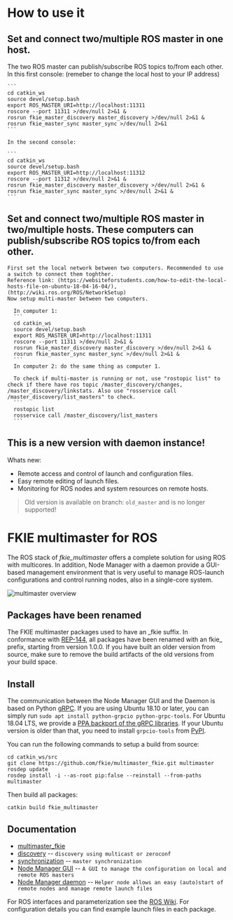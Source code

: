 # How to use it

## Set and connect two/multiple ROS master in one host. 
The two ROS master can publish/subscribe ROS topics to/from each other.
    In this first console: (remeber to change the local host to your IP address)
    
    ```
    cd catkin_ws
    source devel/setup.bash
    export ROS_MASTER_URI=http://localhost:11311 
    roscore --port 11311 >/dev/null 2>&1 &
    rosrun fkie_master_discovery master_discovery >/dev/null 2>&1 &
    rosrun fkie_master_sync master_sync >/dev/null 2>&1 
    ```
   
    In the second console:
    
    ```
    cd catkin_ws
    source devel/setup.bash
    export ROS_MASTER_URI=http://localhost:11312
    roscore --port 11312 >/dev/null 2>&1 &
    rosrun fkie_master_discovery master_discovery >/dev/null 2>&1 &
    rosrun fkie_master_sync master_sync >/dev/null 2>&1 &
    ```
    
## Set and connect two/multiple ROS master in two/multiple hosts. These computers can publish/subscribe ROS topics to/from each other.
    First set the local network between two computers. Recommended to use a switch to connect them toghther. 
    Reference link: (https://websiteforstudents.com/how-to-edit-the-local-hosts-file-on-ubuntu-18-04-16-04/), (http://wiki.ros.org/ROS/NetworkSetup)
    Now setup multi-master between two computers. 
    
      In computer 1: 
      ```
      cd catkin_ws
      source devel/setup.bash
      export ROS_MASTER_URI=http://localhost:11311 
      roscore --port 11311 >/dev/null 2>&1 &
      rosrun fkie_master_discovery master_discovery >/dev/null 2>&1 &
      rosrun fkie_master_sync master_sync >/dev/null 2>&1 &
      ```
      In computer 2: do the same thing as computer 1.
      
      To check if multi-master is running or not, use "rostopic list" to check if there have ros topic /master_discovery/changes, /master_discovery/linkstats. Also use "rosservice call /master_discovery/list_masters" to check.
      ```
      rostopic list 
      rosservice call /master_discovery/list_masters
      ```

## This is a new version with daemon instance!
Whats new:

 * Remote access and control of launch and configuration files.
 * Easy remote editing of launch files.
 * Monitoring for ROS nodes and system resources on remote hosts.

> Old version is available on branch: `old_master` and is no longer supported!

# FKIE multimaster for ROS

The ROS stack of *fkie_multimaster* offers a complete solution for using ROS with multicores.
In addition, Node Manager with a daemon provide a GUI-based management environment that is very useful to manage ROS-launch configurations and control running nodes, also in a single-core system.

![multimaster overview](multimaster_overview.png)

## Packages have been renamed

The FKIE multimaster packages used to have an \_fkie suffix. In conformance with [REP-144](http://www.ros.org/reps/rep-0144.html), all packages have been renamed with an fkie\_ prefix, starting from version 1.0.0.
If you have built an older version from source, make sure to remove the build artifacts of the old versions from your build space.

## Install

The communication between the Node Manager GUI and the Daemon is based on Python [gRPC](https://grpc.io/). If you are using Ubuntu 18.10 or later, you can simply run `sudo apt install python-grpcio python-grpc-tools`. For Ubuntu 18.04 LTS, we provide a [PPA backport of the gRPC libraries](https://launchpad.net/~roehling/+archive/ubuntu/grpc). If your Ubuntu version is older than that, you need to install `grpcio-tools` from [PyPI](https://pypi.org/project/grpcio-tools/).

You can run the following commands to setup a build from source:

```
cd catkin_ws/src
git clone https://github.com/fkie/multimaster_fkie.git multimaster
rosdep update
rosdep install -i --as-root pip:false --reinstall --from-paths multimaster
```

Then build all packages:
```
catkin build fkie_multimaster
```

## Documentation

* [multimaster\_fkie](http://fkie.github.io/multimaster_fkie)
* [discovery](http://fkie.github.io/multimaster_fkie/master_discovery.html) -- `discovery using multicast or zeroconf`
* [synchronization](http://fkie.github.io/multimaster_fkie/master_sync.html) -- `master synchronization`
* [Node Manager GUI](http://fkie.github.io/multimaster_fkie/node_manager.html) -- `A GUI to manage the configuration on local and remote ROS masters`
* [Node Manager daemon](http://fkie.github.io/multimaster_fkie/node_manager_daemon.html) -- `Helper node allows an easy (auto)start of remote nodes and manage remote launch files`

For ROS interfaces and parameterization see the [ROS Wiki](http://www.ros.org/wiki/multimaster_fkie). For configuration details you can find example launch files in each package.

